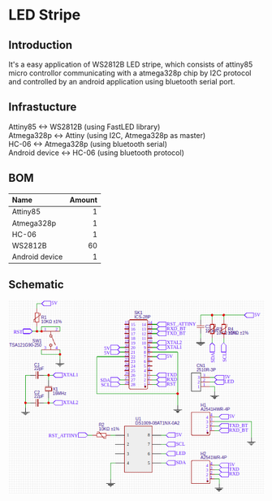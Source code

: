 # LED Stripe #
## Introduction ##
It's a easy application of WS2812B LED stripe, which consists of attiny85 micro controllor communicating with a atmega328p chip by I2C protocol and controlled by an android application using bluetooth serial port.
## Infrastucture ##
Attiny85  \<\-\> WS2812B (using FastLED library)  
Atmega328p \<\-\> Attiny (using I2C, Atmega328p as master)  
HC-06 \<\-\> Atmega328p (using bluetooth serial)  
Android device \<\-\> HC-06 (using bluetooth protocol)  
## BOM ##
|Name		|Amount	|
|:--------------|------:|
|Attiny85	|1	|
|Atmega328p	|1	|
|HC\-06		|1	|
|WS2812B	|60	|
|Android device	|1	|
## Schematic ##
![Alt text](/res/schematic.png)
